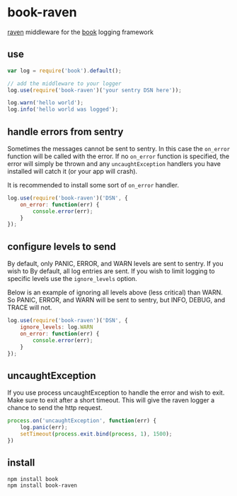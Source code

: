 # book-raven

[raven](https://github.com/shtylman/raven-node) middleware for the [book](https://github.com/shtylman/node-book) logging framework

## use
```javascript
var log = require('book').default();

// add the middleware to your logger
log.use(require('book-raven')('your sentry DSN here'));

log.warn('hello world');
log.info('hello world was logged');
```

## handle errors from sentry

Sometimes the messages cannot be sent to sentry. In this case the `on_error` function will be called with the error. If no `on_error` function is specified, the error will simply be thrown and any `uncaughtException` handlers you have installed will catch it (or your app will crash).

It is recommended to install some sort of `on_error` handler.

```javascript
log.use(require('book-raven')('DSN', {
    on_error: function(err) {
        console.error(err);
    }
});
```

## configure levels to send

By default, only PANIC, ERROR, and WARN levels are sent to sentry. If you wish to
By default, all log entries are sent. If you wish to limit logging to specific levels use the `ignore_levels` option.

Below is an example of ignoring all levels above (less critical) than WARN. So PANIC, ERROR, and WARN will be sent to sentry, but INFO, DEBUG, and TRACE will not.

```javascript
log.use(require('book-raven')('DSN', {
    ignore_levels: log.WARN
    on_error: function(err) {
        console.error(err);
    }
});
```

## uncaughtException

If you use process uncaughtException to handle the error and wish to exit. Make sure to exit after a short timeout. This will give the raven logger a chance to send the http request.

```javascript
process.on('uncaughtException', function(err) {
    log.panic(err);
    setTimeout(process.exit.bind(process, 1), 1500);
})
```

## install

```shell
npm install book
npm install book-raven
```

